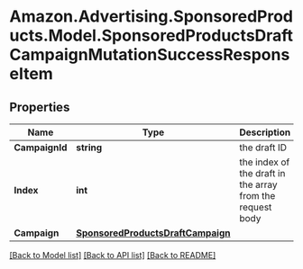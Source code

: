 # Amazon.Advertising.SponsoredProducts.Model.SponsoredProductsDraftCampaignMutationSuccessResponseItem

## Properties

Name | Type | Description | Notes
------------ | ------------- | ------------- | -------------
**CampaignId** | **string** | the draft ID | [optional] 
**Index** | **int** | the index of the draft in the array from the request body | 
**Campaign** | [**SponsoredProductsDraftCampaign**](SponsoredProductsDraftCampaign.md) |  | [optional] 

[[Back to Model list]](../README.md#documentation-for-models) [[Back to API list]](../README.md#documentation-for-api-endpoints) [[Back to README]](../README.md)

